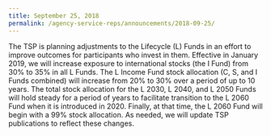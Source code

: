 ```yaml
---
title: September 25, 2018
permalink: /agency-service-reps/announcements/2018-09-25/
---
```


The TSP is planning adjustments to the Lifecycle (L) Funds in an effort to improve outcomes for participants who invest in them. Effective in January 2019, we will increase exposure to international stocks (the I Fund) from 30% to 35% in all L Funds. The L Income Fund stock allocation (C, S, and I Funds combined) will increase from 20% to 30% over a period of up to 10 years. The total stock allocation for the L 2030, L 2040, and L 2050 Funds will hold steady for a period of years to facilitate transition to the L 2060 Fund when it is introduced in 2020. Finally, at that time, the L 2060 Fund will begin with a 99% stock allocation. As needed, we will update TSP publications to reflect these changes.
